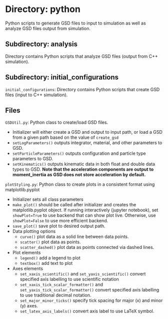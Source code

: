 # Directory: python

Python scripts to generate GSD files to input to simulation as well as analyze GSD files output from simulation.

## Subdirectory: analysis

Directory contains Python scripts that analyze GSD files (output from C++ simulation).  

## Subdirectory: initial_configurations

`initial_configurations`: Directory contains Python scripts that create GSD files (input to C++ simulation).  

## Files

`GSDUtil.py`: Python class to create/load GSD files.

- Initializer will either create a GSD and output to input path, or load a GSD from a given path based on the value of `create_gsd`
- `setLogParameters()` outputs integrator, material, and other parameters to GSD.
- `setParticleParameters()` outputs configuration and particle type parameters to GSD.
- `setKinematics()` outputs kinematic data in both float and double data types to GSD.
**Note that the acceleration components are output to moment_inertia as GSD does not store acceleration by default.**

`plotStyling.py`: Python class to create plots in a consistent format using matplotlib.pyplot

- Initializer sets all class parameters
- `make_plot()` should be called after initializer and creates the matplotlib.pyplot object.
If running interactively (jupyter notebook), set `showPlot=True` to use backend that can show plot live.
Otherwise, use `showPlot=False` to use more efficient backend.
- `save_plot()` save plot to desired output path.
- Data plotting options
  - `curve()` plot data as a solid line between data points.  
  - `scatter()` plot data as points.  
  - `scatter_dashed()` plot data as points connected via dashed lines.  
- Plot elements
  - `legend()` add a legend to plot
  - `textbox()` add text to plot
- Axes elements
  - `set_xaxis_scientific()` and `set_yaxis_scientific()` convert specified axis labelling to use scientific notation
  - `set_xaxis_tick_scalar_formatter()` and `set_yaxis_tick_scalar_formatter()` convert specified axis labelling to use traditional decimal notation.
  - `set_major_minor_ticks()` specify tick spacing for major (x) and minor (y) axes.
  - `set_latex_axis_labels()` convert axis label to use LaTeX symbol.
